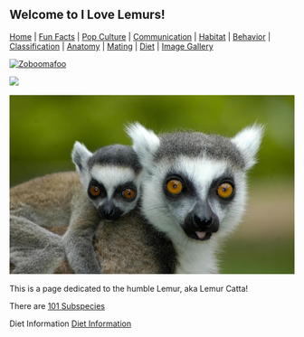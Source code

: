 ## Welcome to I Love Lemurs!

[Home](/README.md) |
[Fun Facts](/facts.md) |
[Pop Culture](/pop-culture.md) |
[Communication](/communication.md) |
[Habitat](/anatomy.md) |
[Behavior](/behavior.md) |
[Classification](/classification.md) |
[Anatomy](/anatomy.md) |
[Mating](/mating.md) |
[Diet](/diet.md) |
[Image Gallery](/ImageGallery.md)

[![Zoboomafoo](http://elmodenafrontline.com/wp-content/uploads/2014/11/zoob-ready.jpg)](https://www.youtube.com/watch?v=YYxgJCSlCKM)

![](http://www.reactiongifs.com/r/2013/03/0497847001364761959.gif)

![BabyLemur](/images/baby-lemur-hitching-a-ride-with-mom.jpg)

This is a page dedicated to the humble Lemur, aka Lemur Catta!

There are [101 Subspecies](https://en.wikipedia.org/wiki/List_of_lemur_species)

Diet Information [Diet Information](https://en.wikipedia.org/wiki/Lemur#Diet)
